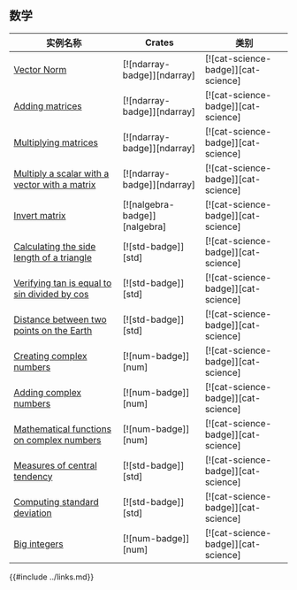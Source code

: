 ## 数学

<!--
> [science/mathematics.md](https://github.com/rust-lang-nursery/rust-cookbook/blob/master/src/science/mathematics.md)
> <br />
> commit a00ff787ce5e326e27dd7747bd25f8a527f7d97e - 2020.06.07
-->

| 实例名称 | Crates | 类别 |
|--------|--------|------------|
| [Vector Norm][vector-norm] | [![ndarray-badge]][ndarray] | [![cat-science-badge]][cat-science] |
| [Adding matrices][add-matrices] | [![ndarray-badge]][ndarray] | [![cat-science-badge]][cat-science] |
| [Multiplying matrices][multiply-matrices] | [![ndarray-badge]][ndarray] | [![cat-science-badge]][cat-science] |
| [Multiply a scalar with a vector with a matrix][multiply-scalar-vector-matrix] | [![ndarray-badge]][ndarray] | [![cat-science-badge]][cat-science] |
| [Invert matrix][invert-matrix] | [![nalgebra-badge]][nalgebra] | [![cat-science-badge]][cat-science] |
| [Calculating the side length of a triangle][side-length] | [![std-badge]][std] | [![cat-science-badge]][cat-science] |
| [Verifying tan is equal to sin divided by cos][tan-sin-cos] | [![std-badge]][std] | [![cat-science-badge]][cat-science] |
| [Distance between two points on the Earth][latitude-longitude] | [![std-badge]][std] | [![cat-science-badge]][cat-science] |
| [Creating complex numbers][create-complex] | [![num-badge]][num] | [![cat-science-badge]][cat-science] |
| [Adding complex numbers][add-complex] | [![num-badge]][num] | [![cat-science-badge]][cat-science] |
| [Mathematical functions on complex numbers][mathematical-functions] | [![num-badge]][num] | [![cat-science-badge]][cat-science] |
| [Measures of central tendency][ex-central-tendency] | [![std-badge]][std] | [![cat-science-badge]][cat-science] |
| [Computing standard deviation][ex-standard-deviation] | [![std-badge]][std] | [![cat-science-badge]][cat-science] |
| [Big integers][big-integers] | [![num-badge]][num] | [![cat-science-badge]][cat-science] |

[vector-norm]: science/mathematics/linear_algebra.md#vector-norm
[add-matrices]: science/mathematics/linear_algebra.md#adding-matrices
[multiply-matrices]: science/mathematics/linear_algebra.md#multiplying-matrices
[multiply-scalar-vector-matrix]: science/mathematics/linear_algebra.md#multiply-a-scalar-with-a-vector-with-a-matrix
[invert-matrix]: science/mathematics/linear_algebra.md#invert-matrix
[deserialize-matrix]: science/mathematics/linear_algebra.md#deserialize-matrix
[vector-comparison]: science/mathematics/linear_algebra.md#vector-comparison
[side-length]: science/mathematics/trigonometry.md#calculating-the-side-length-of-a-triangle
[tan-sin-cos]: science/mathematics/trigonometry.md#verifying-tan-is-equal-to-sin-divided-by-cos
[latitude-longitude]: science/mathematics/trigonometry.md#distance-between-two-points-on-the-earth
[create-complex]: science/mathematics/complex_numbers.md#creating-complex-numbers
[add-complex]: science/mathematics/complex_numbers.md#adding-complex-numbers
[mathematical-functions]: science/mathematics/complex_numbers.md#mathematical-functions
[ex-central-tendency]: science/mathematics/statistics.md#measures-of-central-tendency
[ex-standard-deviation]: science/mathematics/statistics.md#standard-deviation
[big-integers]: science/mathematics/miscellaneous.md#big-integers

{{#include ../links.md}}

